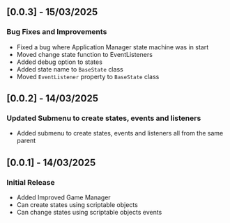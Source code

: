 ## [0.0.3] - 15/03/2025

### Bug Fixes and Improvements
- Fixed a bug where Application Manager state machine was in start
- Moved change state function to EventListeners
- Added debug option to states
- Added state name to `BaseState` class
- Moved `EventListener` property to `BaseState` class

## [0.0.2] - 14/03/2025

### Updated Submenu to create states, events and listeners

- Added submenu to create states, events and listeners all from the same parent

## [0.0.1] - 14/03/2025

### Initial Release

- Added Improved Game Manager
- Can create states using scriptable objects
- Can change states using scriptable objects events
